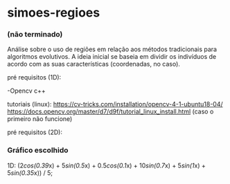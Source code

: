 # simoes-regioes

### (não terminado)

Análise sobre o uso de regiões em relação aos métodos tradicionais para algoritmos evolutivos. A ideia inicial se baseia em dividir os indivíduos de acordo com as suas características (coordenadas, no caso).

pré requisitos (1D):
  
  -Opencv c++
  
   tutoriais (linux):
    https://cv-tricks.com/installation/opencv-4-1-ubuntu18-04/
    https://docs.opencv.org/master/d7/d9f/tutorial_linux_install.html (caso o primeiro não funcione)

pré requisitos (2D):

 
### Gráfico escolhido
   1D:
     (2*cos(0.39*x) + 5*sin(0.5*x) + 0.5*cos(0.1*x) + 10*sin(0.7*x) + 5*sin(1*x) + 5*sin(0.35*x)) / 5;
